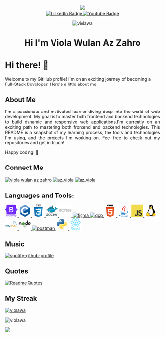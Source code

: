 <div id="header" align="center">
  <img src="https://media.giphy.com/media/LMcB8XospGZO8UQq87/giphy.gif" width="400"/>
</div>
<div id="badges" align="center">
  <a href="https://linkedin.com/in/violawulanazzahro">
    <img src="https://img.shields.io/badge/LinkedIn-blue?style=for-the-badge&logo=linkedin&logoColor=white" alt="LinkedIn Badge"/>
  </a>
  <a href="https://www.youtube.com/c/az_viola">
    <img src="https://img.shields.io/badge/YouTube-red?style=for-the-badge&logo=youtube&logoColor=white" alt="Youtube Badge"/>
  </a>
</div>
<p align="center"> <img src="https://komarev.com/ghpvc/?username=violawa&label=Profile%20views&color=0e75b6&style=flat" alt="violawa"/></p>

<h1 align="center">Hi I'm Viola Wulan Az Zahro</h1>

<h1>Hi there! 👋</h1>

Welcome to my GitHub profile! I'm on an exciting journey of becoming a Full-Stack Developer. Here's a little about me

## About Me

<p align="justify">I'm a passionate and motivated learner diving deep into the world of web development. My goal is to master both frontend and backend technologies to build dynamic and responsive web applications.I'm currently on an exciting path to mastering both frontend and backend technologies. This README is a snapshot of my learning process, the tools and technologies I'm using, and the projects I'm working on. Feel free to check out my repositories and get in touch!</p>

Happy coding! 🚀

## Connect Me
<p align="left">
<a href="https://linkedin.com/in/violawulanazzahro" target="blank"><img align="center" src="https://raw.githubusercontent.com/rahuldkjain/github-profile-readme-generator/master/src/images/icons/Social/linked-in-alt.svg" alt="viola wulan az zahro" height="30" width="40" /></a>
<a href="https://instagram.com/az_viola" target="blank"><img align="center" src="https://raw.githubusercontent.com/rahuldkjain/github-profile-readme-generator/master/src/images/icons/Social/instagram.svg" alt="az_viola" height="30" width="40" /></a>
<a href="https://www.youtube.com/c/az_viola" target="blank"><img align="center" src="https://raw.githubusercontent.com/rahuldkjain/github-profile-readme-generator/master/src/images/icons/Social/youtube.svg" alt="az_viola" height="30" width="40" /></a>
</p>

## Languages and Tools:

<p align="left"> <a href="https://getbootstrap.com" target="_blank" rel="noreferrer"> <img src="https://raw.githubusercontent.com/devicons/devicon/master/icons/bootstrap/bootstrap-plain-wordmark.svg" alt="bootstrap" width="40" height="40"/> </a> <a href="https://www.cprogramming.com/" target="_blank" rel="noreferrer"> <img src="https://raw.githubusercontent.com/devicons/devicon/master/icons/c/c-original.svg" alt="c" width="40" height="40"/> </a> <a href="https://www.w3schools.com/css/" target="_blank" rel="noreferrer"> <img src="https://raw.githubusercontent.com/devicons/devicon/master/icons/css3/css3-original-wordmark.svg" alt="css3" width="40" height="40"/> </a> <a href="https://www.docker.com/" target="_blank" rel="noreferrer"> <img src="https://raw.githubusercontent.com/devicons/devicon/master/icons/docker/docker-original-wordmark.svg" alt="docker" width="40" height="40"/> </a> <a href="https://expressjs.com" target="_blank" rel="noreferrer"> <img src="https://raw.githubusercontent.com/devicons/devicon/master/icons/express/express-original-wordmark.svg" alt="express" width="40" height="40"/> </a> <a href="https://www.figma.com/" target="_blank" rel="noreferrer"> <img src="https://www.vectorlogo.zone/logos/figma/figma-icon.svg" alt="figma" width="40" height="40"/> </a> <a href="https://cloud.google.com" target="_blank" rel="noreferrer"> <img src="https://www.vectorlogo.zone/logos/google_cloud/google_cloud-icon.svg" alt="gcp" width="40" height="40"/> </a> <a href="https://www.w3.org/html/" target="_blank" rel="noreferrer"> <img src="https://raw.githubusercontent.com/devicons/devicon/master/icons/html5/html5-original-wordmark.svg" alt="html5" width="40" height="40"/> </a> <a href="https://www.java.com" target="_blank" rel="noreferrer"> <img src="https://raw.githubusercontent.com/devicons/devicon/master/icons/java/java-original.svg" alt="java" width="40" height="40"/> </a> <a href="https://developer.mozilla.org/en-US/docs/Web/JavaScript" target="_blank" rel="noreferrer"> <img src="https://raw.githubusercontent.com/devicons/devicon/master/icons/javascript/javascript-original.svg" alt="javascript" width="40" height="40"/> </a> <a href="https://www.linux.org/" target="_blank" rel="noreferrer"> <img src="https://raw.githubusercontent.com/devicons/devicon/master/icons/linux/linux-original.svg" alt="linux" width="40" height="40"/> </a> <a href="https://www.mysql.com/" target="_blank" rel="noreferrer"> <img src="https://raw.githubusercontent.com/devicons/devicon/master/icons/mysql/mysql-original-wordmark.svg" alt="mysql" width="40" height="40"/> </a> <a href="https://nodejs.org" target="_blank" rel="noreferrer"> <img src="https://raw.githubusercontent.com/devicons/devicon/master/icons/nodejs/nodejs-original-wordmark.svg" alt="nodejs" width="40" height="40"/> </a> <a href="https://postman.com" target="_blank" rel="noreferrer"> <img src="https://www.vectorlogo.zone/logos/getpostman/getpostman-icon.svg" alt="postman" width="40" height="40"/> </a> <a href="https://www.python.org" target="_blank" rel="noreferrer"> <img src="https://raw.githubusercontent.com/devicons/devicon/master/icons/python/python-original.svg" alt="python" width="40" height="40"/> </a> <a href="https://reactjs.org/" target="_blank" rel="noreferrer"> <img src="https://raw.githubusercontent.com/devicons/devicon/master/icons/react/react-original-wordmark.svg" alt="react" width="40" height="40"/> </a> </p>

## Music
[![spotify-github-profile](https://spotify-github-profile.vercel.app/api/view?uid=31flfhcyr5ompehvnh5ffgibohli&cover_image=true&theme=natemoo-re&show_offline=false&background_color=121212&interchange=false&bar_color=0068a8&bar_color_cover=false)](https://github.com/kittinan/spotify-github-profile)

## Quotes
[![Readme Quotes](https://quotes-github-readme.vercel.app/api?type=horizontal&theme=algolia)](https://github.com/piyushsuthar/github-readme-quotes)

## My Streak
<a href="https://git.io/streak-stats"><img src="https://github-readme-streak-stats.herokuapp.com?user=violawa&theme=algolia&border_radius=1.5&date_format=M%20j%5B%2C%20Y%5D&mode=weekly&card_width=494&card_height=203show_icons=true&locale=en" alt="violawa"/></a>
<p><img align="center" src="https://github-readme-stats.vercel.app/api?username=violawa&theme=algolia&border_radius=1.5&date_format=M%20j%5B%2C%20Y%5D&mode=weekly&card_width=494&card_height=203"show_icons=true&locale=en" alt="violawa"/></p>
<p align="left"><a href="https://github.com/violawa"><img src="https://github-readme-stats.vercel.app/api/top-langs/?username=violawa&theme=algolia&layout=compact"></a></p> 
